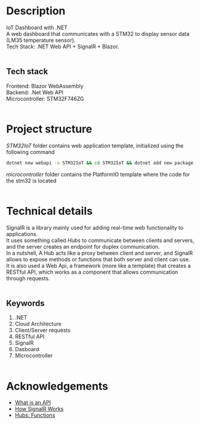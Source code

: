 # Description
IoT Dashboard with .NET <br>
A web dashboard that communicates with a STM32 to display sensor data (LM35 temperature sensor).<br>
Tech Stack: .NET Web API + SignalR + Blazor.
<br> <br>
## Tech stack
Frontend: Blazor WebAssembly <br>
Backend: .Net Web API <br>
Microcontroller: STM32F746ZG
<br> <br>

# Project structure
*STM32IoT* folder contains web application template, initialized using the following command
```bash
dotnet new webapi -o STM32IoT && cd STM32IoT && dotnet add new package System.IO.Ports && dotnet add new package Microsoft.AspNetCore.SignalR
```

*microcontroller* folder contains the PlatformIO template where the code for the stm32 is located
<br> <br>
# Technical details

SignalR is a library mainly used for adding real-time web functionality to applications. <br>
It uses something called *Hubs* to communicate between clients and servers, and the server creates an endpoint for duplex communication. <br>
In a nutshell, A Hub acts like a proxy between client and server, and SignalR allows to expose methods or functions that both server and client can use. <br>
It is also used a Web Api, a framework (more like a template) that creates a RESTful API, which works as a component that allows communication through requests.
<br> <br>
## Keywords
1. .NET
2. Cloud Architecture
3. Client/Server requests
4. RESTful API
5. SignalR
6. Dasboard
7. Microcontroller
<br> <br>

# Acknowledgements
* [What is an API](https://aws.amazon.com/what-is/api/)
* [How SignalR Works](https://learn.microsoft.com/en-us/training/modules/aspnet-core-signalr/3-how-signalr-works)
* [Hubs: Functions](https://learn.microsoft.com/en-us/aspnet/core/signalr/hubs?view=aspnetcore-9.0)
